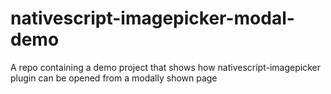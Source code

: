 # nativescript-imagepicker-modal-demo
A repo containing a demo project that shows how nativescript-imagepicker plugin can be opened from a modally shown page
